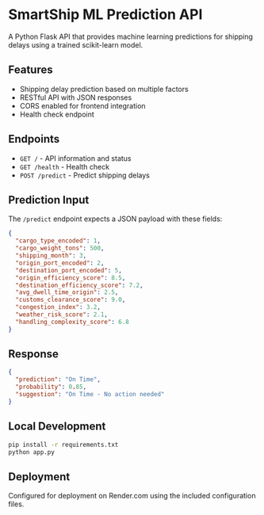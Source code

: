 # SmartShip ML Prediction API

A Python Flask API that provides machine learning predictions for shipping delays using a trained scikit-learn model.

## Features

- Shipping delay prediction based on multiple factors
- RESTful API with JSON responses
- CORS enabled for frontend integration
- Health check endpoint

## Endpoints

- `GET /` - API information and status
- `GET /health` - Health check
- `POST /predict` - Predict shipping delays

## Prediction Input

The `/predict` endpoint expects a JSON payload with these fields:

```json
{
  "cargo_type_encoded": 1,
  "cargo_weight_tons": 500,
  "shipping_month": 3,
  "origin_port_encoded": 2,
  "destination_port_encoded": 5,
  "origin_efficiency_score": 8.5,
  "destination_efficiency_score": 7.2,
  "avg_dwell_time_origin": 2.5,
  "customs_clearance_score": 9.0,
  "congestion_index": 3.2,
  "weather_risk_score": 2.1,
  "handling_complexity_score": 6.8
}
```

## Response

```json
{
  "prediction": "On Time",
  "probability": 0.85,
  "suggestion": "On Time - No action needed"
}
```

## Local Development

```bash
pip install -r requirements.txt
python app.py
```

## Deployment

Configured for deployment on Render.com using the included configuration files.
